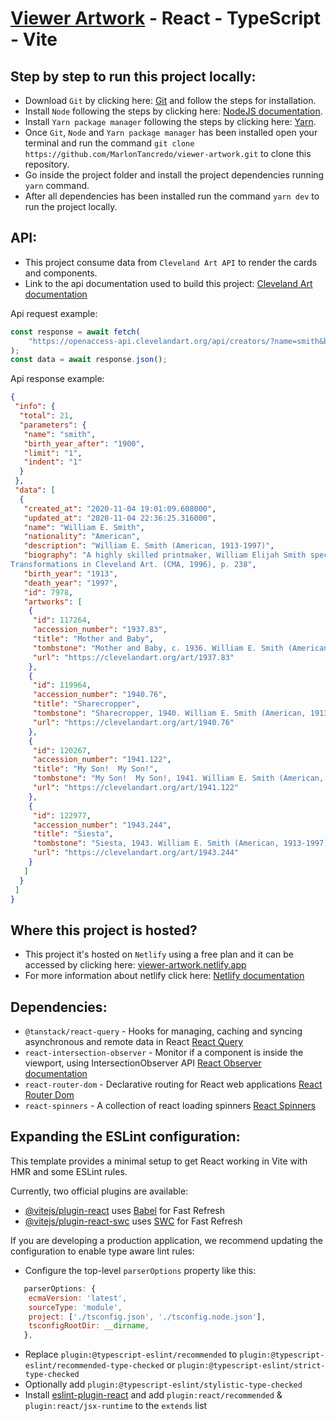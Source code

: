# [Viewer Artwork](https://viewer-artwork.netlify.app/) - React - TypeScript - Vite

## Step by step to run this project locally:

-   Download `Git` by clicking here: [Git](https://git-scm.com/download/win) and follow the steps for installation.
-   Install `Node` following the steps by clicking here: [NodeJS documentation](https://docs.npmjs.com/downloading-and-installing-node-js-and-npm).
-   Install `Yarn package manager` following the steps by clicking here: [Yarn](https://classic.yarnpkg.com/lang/en/docs/install/#windows-stable).
-   Once `Git`, `Node` and `Yarn package manager` has been installed open your terminal and run the command `git clone https://github.com/MarlonTancredo/viewer-artwork.git` to clone this repository.
-   Go inside the project folder and install the project dependencies running `yarn` command.
-   After all dependencies has been installed run the command `yarn dev` to run the project locally.

## API:

-   This project consume data from `Cleveland Art API` to render the cards and components.
-   Link to the api documentation used to build this project: [Cleveland Art documentation](https://openaccess-api.clevelandart.org/)

Api request example:

```js
const response = await fetch(
    "https://openaccess-api.clevelandart.org/api/creators/?name=smith&birth_year_after=1900&limit=1&indent=1",
);
const data = await response.json();
```

Api response example:

```json
{
 "info": {
  "total": 21,
  "parameters": {
   "name": "smith",
   "birth_year_after": "1900",
   "limit": "1",
   "indent": "1"
  }
 },
 "data": [
  {
   "created_at": "2020-11-04 19:01:09.608000",
   "updated_at": "2020-11-04 22:36:25.316000",
   "name": "William E. Smith",
   "nationality": "American",
   "description": "William E. Smith (American, 1913-1997)",
   "biography": "A highly skilled printmaker, William Elijah Smith specialized in genre scenes of working-class African-American life in Cleveland. Born in Chattanooga, Smith moved to Cleveland at the age of 13 and became involved with Karamu House, learning print making and stage design. He studied art at the Huntington Polytechnic Institute, 1933\u201334. During this time he began teaching at Karamu House and continued to do so until 1940. In 1941 he won the art competition for presenting one of his prints to the Library of Congress for its permanent collection. Smith exhibited at the Connecticut Academy of Fine Arts in Hartford (1935), in the annual May Shows at the Cleveland Museum of Art (1936\u2013 49), at the Associated American Artists Galleries of New York (1942), and at Atlanta University (1942). During World War II, he served as a photographer in the army\u2019s educational department. After the war, he returned to Cleveland and established a commercial silkscreening studio. In 1946 the Lyman Brothers\u2019 Gallery in Indianapolis mounted his first solo exhibition. From 1946 to 1948 he studied painting and printmaking at the Cleveland School of Art and the Cooper School of Art. In the late 1940s Smith moved to Los Angeles, where he associated with Curtis Tann, a former colleague from Karamu House. With Tann, Smith cofounded the Eleven Associated Artists Gallery, the first Los Angeles gallery devoted specifically to African art. In 1952 Smith was hired to work as a blueprint draftsman at Lockheed Aircraft, beginning a long association with the corporation. In 1960 he cofounded Art West Associated, an African-American artists\u2019 advocacy organization in Los Angeles. In 1970 he published illustrations of subjects from African-American history for Cleveland\u2019s New Day Press. Smith\u2019 s works were displayed ins numerous group exhibitions in the Los Angeles area (1960s\u201380s).
Transformations in Cleveland Art. (CMA, 1996), p. 238",
   "birth_year": "1913",
   "death_year": "1997",
   "id": 7978,
   "artworks": [
    {
     "id": 117264,
     "accession_number": "1937.83",
     "title": "Mother and Baby",
     "tombstone": "Mother and Baby, c. 1936. William E. Smith (American, 1913-1997). Linoleum cut; The Cleveland Museum of Art, Gift of The Print Club of Cleveland 1937.83",
     "url": "https://clevelandart.org/art/1937.83"
    },
    {
     "id": 119964,
     "accession_number": "1940.76",
     "title": "Sharecropper",
     "tombstone": "Sharecropper, 1940. William E. Smith (American, 1913-1997). Linoleum cut; The Cleveland Museum of Art, Gift of The Print Club of Cleveland 1940.76",
     "url": "https://clevelandart.org/art/1940.76"
    },
    {
     "id": 120267,
     "accession_number": "1941.122",
     "title": "My Son!  My Son!",
     "tombstone": "My Son!  My Son!, 1941. William E. Smith (American, 1913-1997). Linoleum cut; The Cleveland Museum of Art, Gift of The Print Club of Cleveland 1941.122",
     "url": "https://clevelandart.org/art/1941.122"
    },
    {
     "id": 122977,
     "accession_number": "1943.244",
     "title": "Siesta",
     "tombstone": "Siesta, 1943. William E. Smith (American, 1913-1997). Linoleum cut; platemark: 22.8 x 20.4 cm (9 x 8 1/16 in.); sheet: 27.7 x 21.7 cm (10 7/8 x 8 9/16 in.). The Cleveland Museum of Art, Gift of The Print Club of Cleveland 1943.244",
     "url": "https://clevelandart.org/art/1943.244"
    }
   ]
  }
 ]
}
```

## Where this project is hosted?

-   This project it's hosted on `Netlify` using a free plan and it can be accessed by clicking here: [viewer-artwork.netlify.app](https://viewer-artwork.netlify.app/)
-   For more information about netlify click here: [Netlify documentation](https://docs.netlify.com/)

## Dependencies:

-   `@tanstack/react-query` - Hooks for managing, caching and syncing asynchronous and remote data in React [React Query](https://tanstack.com/query/latest)
-   `react-intersection-observer` - Monitor if a component is inside the viewport, using IntersectionObserver API [React Observer documentation](https://github.com/thebuilder/react-intersection-observer#readme)
-   `react-router-dom` - Declarative routing for React web applications [React Router Dom](https://github.com/remix-run/react-router#readme)
-   `react-spinners` - A collection of react loading spinners [React Spinners](https://www.davidhu.io/react-spinners/)

## Expanding the ESLint configuration:

This template provides a minimal setup to get React working in Vite with HMR and some ESLint rules.

Currently, two official plugins are available:

-   [@vitejs/plugin-react](https://github.com/vitejs/vite-plugin-react/blob/main/packages/plugin-react/README.md) uses [Babel](https://babeljs.io/) for Fast Refresh
-   [@vitejs/plugin-react-swc](https://github.com/vitejs/vite-plugin-react-swc) uses [SWC](https://swc.rs/) for Fast Refresh

If you are developing a production application, we recommend updating the configuration to enable type aware lint rules:

-   Configure the top-level `parserOptions` property like this:

```js
   parserOptions: {
    ecmaVersion: 'latest',
    sourceType: 'module',
    project: ['./tsconfig.json', './tsconfig.node.json'],
    tsconfigRootDir: __dirname,
   },
```

-   Replace `plugin:@typescript-eslint/recommended` to `plugin:@typescript-eslint/recommended-type-checked` or `plugin:@typescript-eslint/strict-type-checked`
-   Optionally add `plugin:@typescript-eslint/stylistic-type-checked`
-   Install [eslint-plugin-react](https://github.com/jsx-eslint/eslint-plugin-react) and add `plugin:react/recommended` & `plugin:react/jsx-runtime` to the `extends` list
